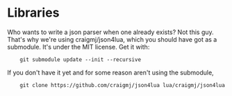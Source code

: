 Libraries
=========

Who wants to write a json parser when one already exists? Not this guy.
That's why we're using craigmj/json4lua, which you should have got as a submodule.
It's under the MIT license.
Get it with:

        git submodule update --init --recursive


If you don't have it yet and for some reason aren't using the submodule,

        git clone https://github.com/craigmj/json4lua lua/craigmj/json4lua
